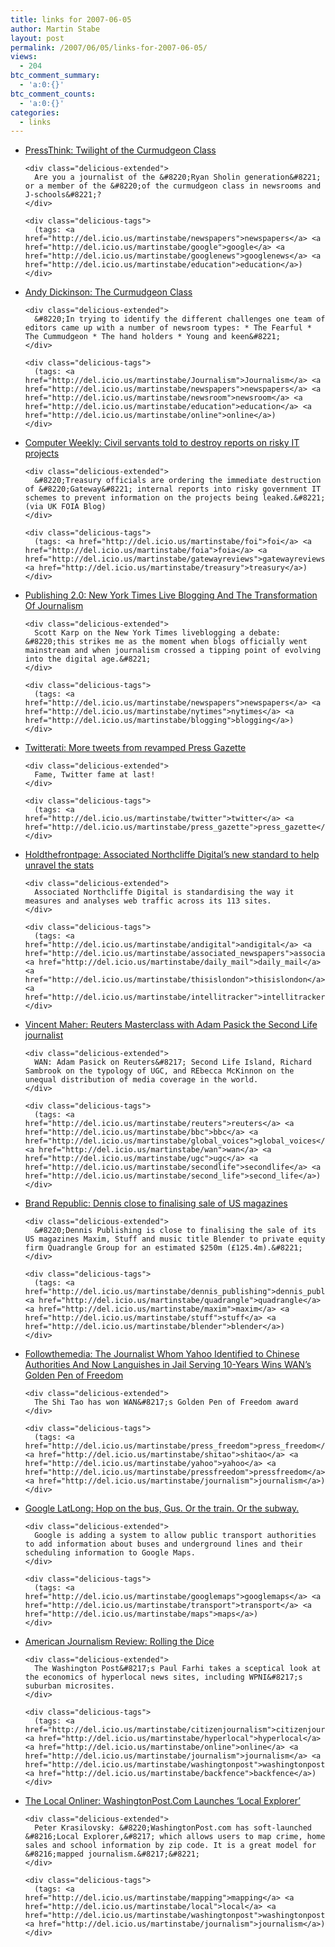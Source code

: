 ```yaml
---
title: links for 2007-06-05
author: Martin Stabe
layout: post
permalink: /2007/06/05/links-for-2007-06-05/
views:
  - 204
btc_comment_summary:
  - 'a:0:{}'
btc_comment_counts:
  - 'a:0:{}'
categories:
  - links
---
```

<ul class="delicious">
  <li>
    <div class="delicious-link">
      <a href="http://journalism.nyu.edu/pubzone/weblogs/pressthink/2007/06/04/currmudgeon_nh.html">PressThink: Twilight of the Curmudgeon Class</a>
    </div>
    
    <div class="delicious-extended">
      Are you a journalist of the &#8220;Ryan Sholin generation&#8221; or a member of the &#8220;of the curmudgeon class in newsrooms and J-schools&#8221;?
    </div>
    
    <div class="delicious-tags">
      (tags: <a href="http://del.icio.us/martinstabe/newspapers">newspapers</a> <a href="http://del.icio.us/martinstabe/google">google</a> <a href="http://del.icio.us/martinstabe/googlenews">googlenews</a> <a href="http://del.icio.us/martinstabe/education">education</a>)
    </div>
  </li>
  
  <li>
    <div class="delicious-link">
      <a href="http://www.andydickinson.net/2007/06/04/the-curmudgeon-class/">Andy Dickinson: The Curmudgeon Class</a>
    </div>
    
    <div class="delicious-extended">
      &#8220;In trying to identify the different challenges one team of editors came up with a number of newsroom types: * The Fearful * The Cummudgeon * The hand holders * Young and keen&#8221;
    </div>
    
    <div class="delicious-tags">
      (tags: <a href="http://del.icio.us/martinstabe/Journalism">Journalism</a> <a href="http://del.icio.us/martinstabe/newspapers">newspapers</a> <a href="http://del.icio.us/martinstabe/newsroom">newsroom</a> <a href="http://del.icio.us/martinstabe/education">education</a> <a href="http://del.icio.us/martinstabe/online">online</a>)
    </div>
  </li>
  
  <li>
    <div class="delicious-link">
      <a href="http://www.computerweekly.com//Articles/2007/06/01/224487/civil-servants-told-to-destroy-reports-on-risky-it-projects.htm">Computer Weekly: Civil servants told to destroy reports on risky IT projects</a>
    </div>
    
    <div class="delicious-extended">
      &#8220;Treasury officials are ordering the immediate destruction of &#8220;Gateway&#8221; internal reports into risky government IT schemes to prevent information on the projects being leaked.&#8221; (via UK FOIA Blog)
    </div>
    
    <div class="delicious-tags">
      (tags: <a href="http://del.icio.us/martinstabe/foi">foi</a> <a href="http://del.icio.us/martinstabe/foia">foia</a> <a href="http://del.icio.us/martinstabe/gatewayreviews">gatewayreviews</a> <a href="http://del.icio.us/martinstabe/treasury">treasury</a>)
    </div>
  </li>
  
  <li>
    <div class="delicious-link">
      <a href="http://publishing2.com/2007/06/03/new-york-times-live-blogging-and-the-transformation-of-journalism/">Publishing 2.0: New York Times Live Blogging And The Transformation Of Journalism</a>
    </div>
    
    <div class="delicious-extended">
      Scott Karp on the New York Times liveblogging a debate: &#8220;this strikes me as the moment when blogs officially went mainstream and when journalism crossed a tipping point of evolving into the digital age.&#8221;
    </div>
    
    <div class="delicious-tags">
      (tags: <a href="http://del.icio.us/martinstabe/newspapers">newspapers</a> <a href="http://del.icio.us/martinstabe/nytimes">nytimes</a> <a href="http://del.icio.us/martinstabe/blogging">blogging</a>)
    </div>
  </li>
  
  <li>
    <div class="delicious-link">
      <a href="http://www.twitterati.tv/2007/06/more_tweets_from_revamped_pres.html">Twitterati: More tweets from revamped Press Gazette</a>
    </div>
    
    <div class="delicious-extended">
      Fame, Twitter fame at last!
    </div>
    
    <div class="delicious-tags">
      (tags: <a href="http://del.icio.us/martinstabe/twitter">twitter</a> <a href="http://del.icio.us/martinstabe/press_gazette">press_gazette</a>)
    </div>
  </li>
  
  <li>
    <div class="delicious-link">
      <a href="http://www.holdthefrontpage.co.uk/news/2007/online/070605intell.shtml">Holdthefrontpage: Associated Northcliffe Digital&#8217;s new standard to help unravel the stats</a>
    </div>
    
    <div class="delicious-extended">
      Associated Northcliffe Digital is standardising the way it measures and analyses web traffic across its 113 sites.
    </div>
    
    <div class="delicious-tags">
      (tags: <a href="http://del.icio.us/martinstabe/andigital">andigital</a> <a href="http://del.icio.us/martinstabe/associated_newspapers">associated_newspapers</a> <a href="http://del.icio.us/martinstabe/daily_mail">daily_mail</a> <a href="http://del.icio.us/martinstabe/thisislondon">thisislondon</a> <a href="http://del.icio.us/martinstabe/intellitracker">intellitracker</a>)
    </div>
  </li>
  
  <li>
    <div class="delicious-link">
      <a href="http://vincentmaher.com/mit/?p=391">Vincent Maher: Reuters Masterclass with Adam Pasick the Second Life journalist</a>
    </div>
    
    <div class="delicious-extended">
      WAN: Adam Pasick on Reuters&#8217; Second Life Island, Richard Sambrook on the typology of UGC, and REbecca McKinnon on the unequal distribution of media coverage in the world.
    </div>
    
    <div class="delicious-tags">
      (tags: <a href="http://del.icio.us/martinstabe/reuters">reuters</a> <a href="http://del.icio.us/martinstabe/bbc">bbc</a> <a href="http://del.icio.us/martinstabe/global_voices">global_voices</a> <a href="http://del.icio.us/martinstabe/wan">wan</a> <a href="http://del.icio.us/martinstabe/ugc">ugc</a> <a href="http://del.icio.us/martinstabe/secondlife">secondlife</a> <a href="http://del.icio.us/martinstabe/second_life">second_life</a>)
    </div>
  </li>
  
  <li>
    <div class="delicious-link">
      <a href="http://www.brandrepublic.com//Discipline/Media/News/662088/Dennis-close-finalising-sale-US-magazines/">Brand Republic: Dennis close to finalising sale of US magazines</a>
    </div>
    
    <div class="delicious-extended">
      &#8220;Dennis Publishing is close to finalising the sale of its US magazines Maxim, Stuff and music title Blender to private equity firm Quadrangle Group for an estimated $250m (£125.4m).&#8221;
    </div>
    
    <div class="delicious-tags">
      (tags: <a href="http://del.icio.us/martinstabe/dennis_publishing">dennis_publishing</a> <a href="http://del.icio.us/martinstabe/quadrangle">quadrangle</a> <a href="http://del.icio.us/martinstabe/maxim">maxim</a> <a href="http://del.icio.us/martinstabe/stuff">stuff</a> <a href="http://del.icio.us/martinstabe/blender">blender</a>)
    </div>
  </li>
  
  <li>
    <div class="delicious-link">
      <a href="http://www.followthemedia.com/writeon/WANShi05062007.htm">Followthemedia: The Journalist Whom Yahoo Identified to Chinese Authorities And Now Languishes in Jail Serving 10-Years Wins WAN’s Golden Pen of Freedom</a>
    </div>
    
    <div class="delicious-extended">
      The Shi Tao has won WAN&#8217;s Golden Pen of Freedom award
    </div>
    
    <div class="delicious-tags">
      (tags: <a href="http://del.icio.us/martinstabe/press_freedom">press_freedom</a> <a href="http://del.icio.us/martinstabe/shitao">shitao</a> <a href="http://del.icio.us/martinstabe/yahoo">yahoo</a> <a href="http://del.icio.us/martinstabe/pressfreedom">pressfreedom</a> <a href="http://del.icio.us/martinstabe/journalism">journalism</a>)
    </div>
  </li>
  
  <li>
    <div class="delicious-link">
      <a href="http://google-latlong.blogspot.com/2007/06/hop-on-bus-gus-or-train-or-subway.html">Google LatLong: Hop on the bus, Gus. Or the train. Or the subway.</a>
    </div>
    
    <div class="delicious-extended">
      Google is adding a system to allow public transport authorities to add information about buses and underground lines and their scheduling information to Google Maps.
    </div>
    
    <div class="delicious-tags">
      (tags: <a href="http://del.icio.us/martinstabe/googlemaps">googlemaps</a> <a href="http://del.icio.us/martinstabe/transport">transport</a> <a href="http://del.icio.us/martinstabe/maps">maps</a>)
    </div>
  </li>
  
  <li>
    <div class="delicious-link">
      <a href="http://ajr.org/Article.asp?id=4343">American Journalism Review: Rolling the Dice</a>
    </div>
    
    <div class="delicious-extended">
      The Washington Post&#8217;s Paul Farhi takes a sceptical look at the economics of hyperlocal news sites, including WPNI&#8217;s suburban microsites.
    </div>
    
    <div class="delicious-tags">
      (tags: <a href="http://del.icio.us/martinstabe/citizenjournalism">citizenjournalism</a> <a href="http://del.icio.us/martinstabe/hyperlocal">hyperlocal</a> <a href="http://del.icio.us/martinstabe/online">online</a> <a href="http://del.icio.us/martinstabe/journalism">journalism</a> <a href="http://del.icio.us/martinstabe/washingtonpost">washingtonpost</a> <a href="http://del.icio.us/martinstabe/backfence">backfence</a>)
    </div>
  </li>
  
  <li>
    <div class="delicious-link">
      <a href="http://localonliner.com/?p=398">The Local Onliner: WashingtonPost.Com Launches ‘Local Explorer’</a>
    </div>
    
    <div class="delicious-extended">
      Peter Krasilovsky: &#8220;WashingtonPost.com has soft-launched &#8216;Local Explorer,&#8217; which allows users to map crime, home sales and school information by zip code. It is a great model for &#8216;mapped journalism.&#8217;&#8221;
    </div>
    
    <div class="delicious-tags">
      (tags: <a href="http://del.icio.us/martinstabe/mapping">mapping</a> <a href="http://del.icio.us/martinstabe/local">local</a> <a href="http://del.icio.us/martinstabe/washingtonpost">washingtonpost</a> <a href="http://del.icio.us/martinstabe/journalism">journalism</a>)
    </div>
  </li>
</ul>